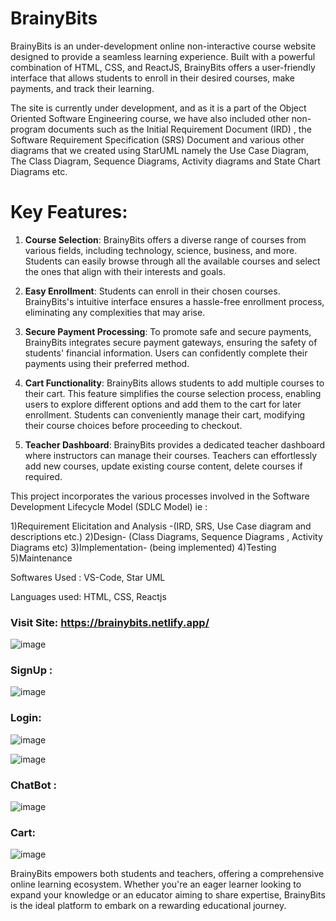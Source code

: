 # BrainyBits
BrainyBits is an under-development online non-interactive course website designed to provide a seamless learning experience. Built with a powerful combination of HTML, CSS, and ReactJS, BrainyBits offers a user-friendly interface that allows students to enroll in their desired courses, make payments, and track their learning.

The site is currently under development, and as it is a part of the Object Oriented Software Engineering course, we have also included other non-program documents such as the Initial Requirement Document (IRD) , the Software Requirement Specification (SRS) Document and various other diagrams that we created using StarUML namely the Use Case Diagram, The Class Diagram, Sequence Diagrams, Activity diagrams and State Chart Diagrams etc.

# Key Features:

1. **Course Selection**: BrainyBits offers a diverse range of courses from various fields, including technology, science, business, and more. Students can easily browse through all the available courses and select the ones that align with their interests and goals.

2. **Easy Enrollment**: Students can enroll in their chosen courses. BrainyBits's intuitive interface ensures a hassle-free enrollment process, eliminating any complexities that may arise.

3. **Secure Payment Processing**: To promote safe and secure payments, BrainyBits integrates secure payment gateways, ensuring the safety of students' financial information. Users can confidently complete their payments using their preferred method.

4. **Cart Functionality**: BrainyBits allows students to add multiple courses to their cart. This feature simplifies the course selection process, enabling users to explore different options and add them to the cart for later enrollment. Students can conveniently manage their cart, modifying their course choices before proceeding to checkout.

5. **Teacher Dashboard**: BrainyBits provides a dedicated teacher dashboard where instructors can manage their courses. Teachers can effortlessly add new courses, update existing course content, delete courses if required.

This project incorporates the various processes involved in the Software Development Lifecycle Model (SDLC Model) ie :

1)Requirement Elicitation and Analysis -(IRD, SRS, Use Case diagram and descriptions etc.)
2)Design- (Class Diagrams, Sequence Diagrams , Activity Diagrams etc)
3)Implementation- (being implemented)
4)Testing
5)Maintenance

Softwares Used : VS-Code, Star UML

Languages used: HTML, CSS, Reactjs

### Visit Site:   https://brainybits.netlify.app/


![image](https://github.com/yuvg03/BrainyBits/assets/129162262/a138c1e4-215b-46dd-96e2-701aaeaf20b5)

### **SignUp :**

![image](https://github.com/yuvg03/BrainyBits/assets/129162262/c71d3901-0038-49f1-bb57-39b650b0259e)

### **Login:**

![image](https://github.com/yuvg03/BrainyBits/assets/129162262/5f728d22-512b-4eaf-b9cf-94e8689f254a)


![image](https://github.com/yuvg03/BrainyBits/assets/129162262/d40975a1-bbae-45b6-9cb7-e22fd909eeaa)

### **ChatBot :**

![image](https://github.com/yuvg03/BrainyBits/assets/129162262/62b66d7e-93c9-4e9a-aaf5-e67f8306e887)


### **Cart:** 

![image](https://github.com/yuvg03/BrainyBits/assets/129162262/c21e688d-80b8-4b7a-ad3e-b90c20a08f84)

BrainyBits empowers both students and teachers, offering a comprehensive online learning ecosystem. Whether you're an eager learner looking to expand your knowledge or an educator aiming to share expertise, BrainyBits is the ideal platform to embark on a rewarding educational journey.
